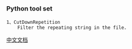 
### Python tool set
    1、CutDownRepetition
        Filter the repeating string in the file.



[中文文档](README-ZH.md)